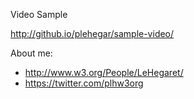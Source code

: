Video Sample

 http://github.io/plehegar/sample-video/

About me:
* http://www.w3.org/People/LeHegaret/
* https://twitter.com/plhw3org
